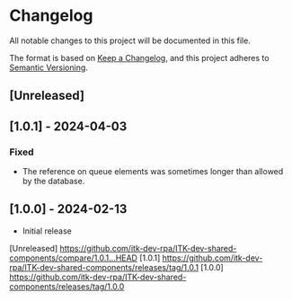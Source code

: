 # Changelog

All notable changes to this project will be documented in this file.

The format is based on [Keep a Changelog](https://keepachangelog.com/en/1.0.0/),
and this project adheres to [Semantic Versioning](https://semver.org/spec/v2.0.0.html).

## [Unreleased]

## [1.0.1] - 2024-04-03

### Fixed

- The reference on queue elements was sometimes longer than allowed by the database.

## [1.0.0] - 2024-02-13

- Initial release

[Unreleased] https://github.com/itk-dev-rpa/ITK-dev-shared-components/compare/1.0.1...HEAD
[1.0.1] https://github.com/itk-dev-rpa/ITK-dev-shared-components/releases/tag/1.0.1
[1.0.0] https://github.com/itk-dev-rpa/ITK-dev-shared-components/releases/tag/1.0.0
